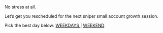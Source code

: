 No stress at all.

Let’s get you rescheduled for the next sniper small account growth session.

Pick the best day below:
[ WEEKDAYS ](%links%) | [ WEEKEND ](%links%)
